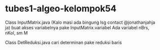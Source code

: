 # tubes1-algeo-kelompok54

Class InputMatrix.java (Kalo masi ada bingung lsg contact @jonathanjahja ja)
buat akses variabelnya pake InputMatrix.variabel
Ada variabel nBrs, nKol, sm M

Class DetReduksi.java
cari determinan pake reduksi baris